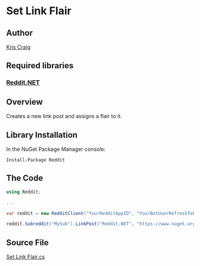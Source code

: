 # Set Link Flair

## Author

[Kris Craig](../../../docs/contributors/Kris%20Craig.md)

## Required libraries

### [Reddit.NET](https://github.com/sirkris/Reddit.NET)

## Overview

Creates a new link post and assigns a flair to it.

## Library Installation

In the NuGet Package Manager console:

    Install-Package Reddit

## The Code

```c#
using Reddit;

...

var reddit = new RedditClient("YourRedditAppID", "YourBotUserRefreshToken");

reddit.Subreddit("MySub").LinkPost("Reddit.NET", "https://www.nuget.org/packages/Reddit").Submit().SetFlair("NuGet Package");
```

## Source File

[Set Link Flair.cs](src/Set%20Link%20Flair.cs)
